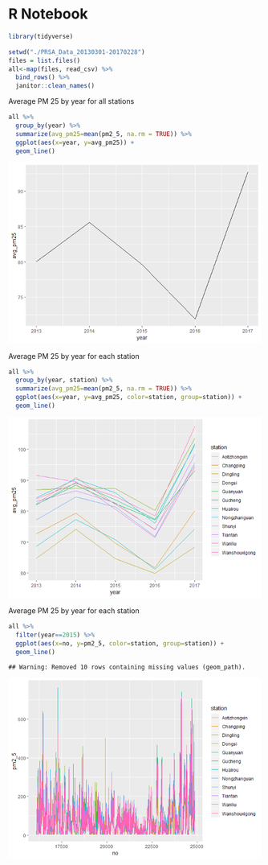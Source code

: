R Notebook
================

``` r
library(tidyverse)
```

``` r
setwd("./PRSA_Data_20130301-20170228")
files = list.files()
all<-map(files, read_csv) %>% 
  bind_rows() %>% 
  janitor::clean_names()
```

Average PM 25 by year for all stations

``` r
all %>%  
  group_by(year) %>% 
  summarize(avg_pm25=mean(pm2_5, na.rm = TRUE)) %>% 
  ggplot(aes(x=year, y=avg_pm25)) +
  geom_line()
```

![](cleaning-and-viz_files/figure-markdown_github/unnamed-chunk-3-1.png)

Average PM 25 by year for each station

``` r
all %>%  
  group_by(year, station) %>% 
  summarize(avg_pm25=mean(pm2_5, na.rm = TRUE)) %>% 
  ggplot(aes(x=year, y=avg_pm25, color=station, group=station)) +
  geom_line()
```

![](cleaning-and-viz_files/figure-markdown_github/unnamed-chunk-4-1.png)

Average PM 25 by year for each station

``` r
all %>%  
  filter(year==2015) %>% 
  ggplot(aes(x=no, y=pm2_5, color=station, group=station)) +
  geom_line()
```

    ## Warning: Removed 10 rows containing missing values (geom_path).

![](cleaning-and-viz_files/figure-markdown_github/unnamed-chunk-5-1.png)
